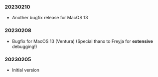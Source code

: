 ### 20230210

  * Another bugfix release for MacOS 13

### 20230208

  * Bugfix for MacOS 13 (Ventura) (Special thanx to Freyja for **extensive** debugging!)

### 20230205

  * Initial version
